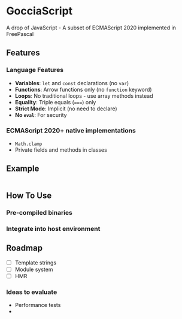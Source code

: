 # GocciaScript

A drop of JavaScript - A subset of ECMAScript 2020 implemented in FreePascal

## Features

### Language Features

- **Variables**: `let` and `const` declarations (no `var`)
- **Functions**: Arrow functions only (no `function` keyword)
- **Loops**: No traditional loops - use array methods instead
- **Equality**: Triple equals (`===`) only
- **Strict Mode**: Implicit (no need to declare)
- **No `eval`**: For security

### ECMAScript 2020+ native implementations

- `Math.clamp`
- Private fields and methods in classes

## Example

```javascript

```

## How To Use

### Pre-compiled binaries

### Integrate into host environment

## Roadmap

- [ ] Template strings
- [ ] Module system
- [ ] HMR

### Ideas to evaluate

- Performance tests
-
